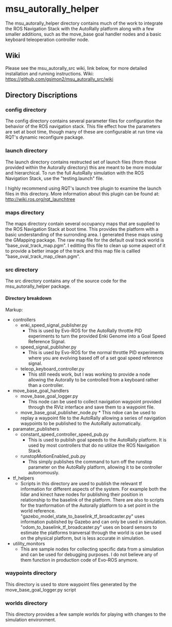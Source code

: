 # msu_autorally_helper #
The msu_autorally_helper directory contains much of the work to integrate the ROS Navigation Stack with the AutoRally platform along with a few smaller additions, such as the move_base goal handler nodes and a basic keyboard teleoperation controller node.



## Wiki ##
Please see the msu_autorally_src wiki, link below, for more detailed installation and running instructions.
Wiki: https://github.com/gsimon2/msu_autorally_src/wiki


## Directory Discriptions ##
### config directory ###
The config directory contains several parameter files for configuration the behavior of the ROS navigation stack. This file effect how the parameters are set at boot time, though many of these are configurable at run time via RQT's dynamic reconfigure package.

### launch directory ###
The launch directory contains restructed set of launch files (from those provided within the Autorally directory) this are meant to be more modular and hierarchical.  To run the full AutoRally simulation with the ROS Navigation Stack, use the "testing.launch" file.

I highly recommend using RQT's launch tree plugin to examine the launch files in this directory. More information about this plugin can be found at: http://wiki.ros.org/rqt_launchtree


### maps directory ###
The maps directory contain several occupancy maps that are supplied to the ROS Navigation Stack at boot time. This provides the platform with a basic understanding of the surronding area. I generated these maps using the GMapping package. The raw map file for the default oval track world is "base_oval_track_map.pgm". I editting this file to clean up some aspect of it to provide a better image of the track and this map file is callled "base_oval_track_map_clean.pgm".


### src directory ###
The src directory contains any of the source code for the msu_autorally_helper package.

#### Directory breakdown ####
Markup: 
* controllers
	* enki_speed_signal_publisher.py
		* This is used by Evo-ROS for the AutoRally throttle PID experiments to turn the provided Enki Genome into a Goal Speed Reference Signal.
	* speed_signal_publisher.py
		* This is used by Evo-ROS for the normal throttle PID experiments where you are evolving based off of a set goal speed reference signal.
	* teleop_keyboard_controller.py
		* This still needs work, but I was working to provide a node allowing the Autorally to be controlled from a keyboard rather than a controller.
* move_base_goal_handlers
	* move_base_goal_logger.py
		* This node can be used to collect navigation waypoint provided through the RViz interface and save them to a waypoint file.
	* move_base_goal_publisher_node.py
				* This ndoe can be used to replay a waypoint file to the AutoRally allowing a series of navigation waypoints to be published to the AutoRally automatically.
* paramater_publishers
	* constant_speed_controller_speed_pub.py
		* This is used to publish goal speeds to the AutoRally platform. It is used by most controllers that do no utilize the ROS Navigation Stack. 
	* runstopMotionEnabled_pub.py
		* This simply publishes the command to turn off the runstop parameter on the AutoRally platform, allowing it to be controller autonomously.
* tf_helpers
	* Scripts in this directory are used to publish the relevant tf information for different aspects of the system. For example both the lidar and kinect have nodes for publishing their position in relationship to the baselink of the platform. There are also to scripts for the tranformation of the Autorally platform to a set point in the world reference. "gazebo_model_state_to_baselink_tf_broadcaster.py" uses information published by Gazebo and can only be used in simulation. "odom_to_baselink_tf_broadcaster.py" uses on board sensors to estimate the platforms tranversal through the world is can be used on the physical platform, but is less accurate in simulation.
* utility_monitors
	* This are sample nodes for collecting specific data from a simulation and can be used for debugging purposes. I do not believe any of them function in production code of Evo-ROS anymore.
		
### waypoints directory ###
This directory is used to store waypoint files generated by the move_base_goal_logger.py script

### worlds directory ###
This directory provides a few sample worlds for playing with changes to the simulation environment.







